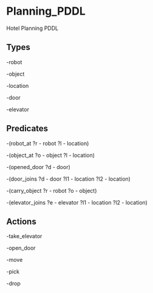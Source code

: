 # Planning_PDDL
Hotel Planning PDDL

## Types
-robot

-object 

-location 

-door 

-elevator 

## Predicates 

-(robot_at ?r - robot ?l - location)

-(object_at ?o - object ?l - location)

-(opened_door ?d - door)

-(door_joins ?d - door ?l1 - location ?l2 - location)

-(carry_object ?r - robot ?o - object)

-(elevator_joins ?e - elevator ?l1 - location ?l2 - location)


## Actions
-take_elevator

-open_door

-move

-pick

-drop
